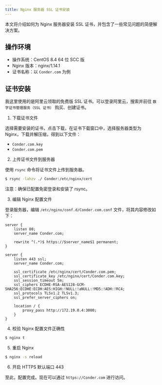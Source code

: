 ```yaml
---
title: Nginx 服务器 SSL 证书安装
---
```


本文将介绍如何为 Nginx 服务器安装 SSL 证书，并包含了一些常见问题的简便解决方案。

## 操作环境

- 操作系统：CentOS 8.4 64 位 SCC 版
- Nginx 版本：nginx/1.14.1
- 证书名称：以 `Conder.com` 为例

## 证书安装

我这里使用的是阿里云领取的免费版 SSL 证书。可以登录阿里云，搜索并前往 `数字证书管理服务（SSL 证书）` 购买、创建证书。

1. 下载证书文件

选择需要安装的证书，点击下载，在证书下载窗口中，选择服务器类型为 Nginx，下载并解压缩，得到以下文件：

- `Conder.com.key`
- `Conder.com.pem`

2. 上传证书文件到服务器

使用 `rsync` 命令将证书文件上传到服务器。

``` bash
$ rsync -lahzv ./ Conder:/etc/nginx/cert
```

注意：确保已配置免密登录和安装了 rsync。

3. 编辑 Nginx 配置文件

登录服务器，编辑 `/etc/nginx/conf.d/Conder.com.conf` 文件，将其内容修改如下：

```
server {
    listen 80;
    server_name Conder.com;

    rewrite ^(.*)$ https://$server_name$1 permanent;
}

server {
    listen 443 ssl;
    server_name Conder.com;

    ssl_certificate /etc/nginx/cert/Conder.com.pem;
    ssl_certificate_key /etc/nginx/cert/Conder.com.key;
    ssl_session_timeout 5m;
    ssl_ciphers ECDHE-RSA-AES128-GCM-SHA256:ECDHE:ECDH:AES:HIGH:!NULL:!aNULL:!MD5:!ADH:!RC4;
    ssl_protocols TLSv1.2 TLSv1.3;
    ssl_prefer_server_ciphers on;

    location / {
        proxy_pass http://172.19.0.4:3000;
    }
}
```

4. 校验 Nginx 配置文件正确性

``` bash
$ nginx t
```
5. 重启 Nginx

``` bash
$ nginx -s reload
```

6. 开启 HTTPS 默认端口 443

至此，配置完成。现在可以通过 `https://Conder.com` 进行访问。
